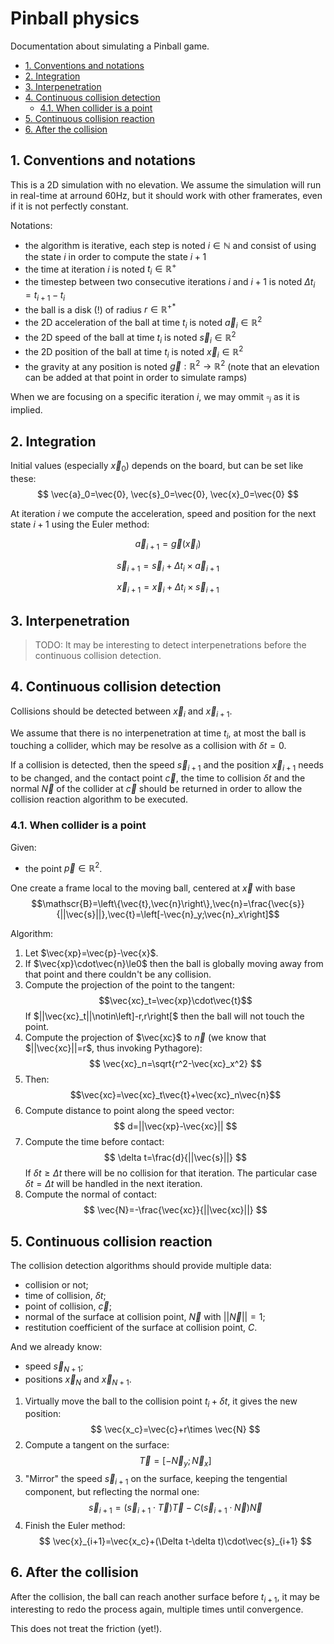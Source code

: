 # Pinball physics

Documentation about simulating a Pinball game.

- [1. Conventions and notations](#1-conventions-and-notations)
- [2. Integration](#2-integration)
- [3. Interpenetration](#3-interpenetration)
- [4. Continuous collision detection](#4-continuous-collision-detection)
  - [4.1. When collider is a point](#41-when-collider-is-a-point)
- [5. Continuous collision reaction](#5-continuous-collision-reaction)
- [6. After the collision](#6-after-the-collision)

## 1. Conventions and notations

This is a 2D simulation with no elevation. We assume the simulation will run in real-time at arround 60Hz, but it should work with other framerates, even if it is not perfectly constant.

Notations:
- the algorithm is iterative, each step is noted $i\in \mathbb{N}$ and consist of using the state $i$ in order to compute the state $i+1$
- the time at iteration $i$ is noted $t_i\in \mathbb{R}^+$
- the timestep between two consecutive iterations $i$ and $i+1$ is noted ${\Delta t}_i=t_{i+1}-t_i$
- the ball is a disk (!) of radius $r\in \mathbb{R}^{+*}$
- the 2D acceleration of the ball at time $t_i$ is noted $\vec{a}_i\in \mathbb{R}^2$
- the 2D speed of the ball at time $t_i$ is noted $\vec{s}_i\in \mathbb{R}^2$
- the 2D position of the ball at time $t_i$ is noted $\vec{x}_i\in \mathbb{R}^2$
- the gravity at any position is noted $\vec{g}:\mathbb{R}^2\rightarrow\mathbb{R}^2$ (note that an elevation can be added at that point in order to simulate ramps)

When we are focusing on a specific iteration $i$, we may ommit $\square_i$ as it is implied.

## 2. Integration

Initial values (especially $\vec{x}_0$) depends on the board, but can be set like these:
$$ \vec{a}_0=\vec{0}, \vec{s}_0=\vec{0}, \vec{x}_0=\vec{0} $$

At iteration $i$ we compute the acceleration, speed and position for the next state $i+1$ using the Euler method:

$$ \vec{a}_{i+1}=\vec{g}(\vec{x}_i) $$

$$ \vec{s}_{i+1} = \vec{s}_i + {\Delta t}_i \times \vec{a}_{i+1} $$

$$ \vec{x}_{i+1} = \vec{x}_i + {\Delta t}_i \times \vec{s}_{i+1} $$

## 3. Interpenetration

> TODO: It may be interesting to detect interpenetrations before the continuous collision detection.

## 4. Continuous collision detection

Collisions should be detected between $\vec{x}_i$ and $\vec{x}_{i+1}$.

We assume that there is no interpenetration at time $t_i$, at most the ball is touching a collider, which may be resolve as a collision with $\delta t=0$.

If a collision is detected, then the speed $\vec{s}_{i+1}$ and the position $\vec{x}_{i+1}$ needs to be changed, and the contact point $\vec{c}$, the time to collision $\delta t$ and the normal $\vec{N}$ of the collider at $\vec{c}$ should be returned in order to allow the collision reaction algorithm to be executed.

### 4.1. When collider is a point

Given:
- the point $\vec{p}\in\mathbb{R}^2$.

One create a frame local to the moving ball, centered at $\vec{x}$ with base 
$$\mathscr{B}=\left\{\vec{t},\vec{n}\right\},\vec{n}=\frac{\vec{s}}{||\vec{s}||},\vec{t}=\left[-\vec{n}_y;\vec{n}_x\right]$$

Algorithm:
1. Let $\vec{xp}=\vec{p}-\vec{x}$.
2. If $\vec{xp}\cdot\vec{n}\le0$ then the ball is globally moving away from that point and there couldn't be any collision.
3. Compute the projection of the point to the tangent:
   $$\vec{xc}_t=\vec{xp}\cdot\vec{t}$$
   If $||\vec{xc}_t||\notin\left]-r,r\right[$ then the ball will not touch the point.
4. Compute the projection of $\vec{xc}$ to $\vec{n}$ (we know that $||\vec{xc}||=r$, thus invoking Pythagore):
   $$ \vec{xc}_n=\sqrt{r^2-\vec{xc}_x^2} $$
5. Then:
   $$\vec{xc}=\vec{xc}_t\vec{t}+\vec{xc}_n\vec{n}$$
6. Compute distance to point along the speed vector:
   $$ d=||\vec{xp}-\vec{xc}|| $$
7. Compute the time before contact:
   $$ \delta t=\frac{d}{||\vec{s}||} $$
   If $\delta t\ge\Delta t$ there will be no collision for that iteration. The particular case $\delta t=\Delta t$ will be handled in the next iteration.
8. Compute the normal of contact:
   $$ \vec{N}=-\frac{\vec{xc}}{||\vec{xc}||} $$

## 5. Continuous collision reaction

The collision detection algorithms should provide multiple data:
- collision or not;
- time of collision, $\delta t$;
- point of collision, $\vec{c}$;
- normal of the surface at collision point, $\vec{N}$ with $||\vec{N}||=1$;
- restitution coefficient of the surface at collision point, $C$.

And we already know:
- speed $\vec{s}_{N+1}$;
- positions $\vec{x}_N$ and $\vec{x}_{N+1}$.

1. Virtually move the ball to the collision point $t_i+\delta t$, it gives the new position:
   $$ \vec{x_c}=\vec{c}+r\times \vec{N} $$
2. Compute a tangent on the surface:
   $$ \vec{T}=[-\vec{N}_y;\vec{N}_x] $$
3. "Mirror" the speed $\vec{s}_{i+1}$ on the surface, keeping the tengential component, but reflecting the normal one:
   $$ \vec{s}_{i+1}=(\vec{s}_{i+1}\cdot\vec{T})\vec{T} - C(\vec{s}_{i+1}\cdot\vec{N})\vec{N} $$
4. Finish the Euler method:
   $$ \vec{x}_{i+1}=\vec{x_c}+(\Delta t-\delta t)\cdot\vec{s}_{i+1} $$

## 6. After the collision

After the collision, the ball can reach another surface before $t_{i+1}$, it may be interesting to redo the process again, multiple times until convergence.

This does not treat the friction (yet!).
